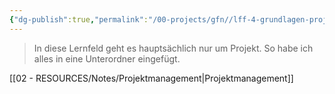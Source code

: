 ```yaml
---
{"dg-publish":true,"permalink":"/00-projects/gfn//lff-4-grundlagen-projektmanagement/","tags":["GFN","inProgress","GFN/LFF4"],"noteIcon":"","updated":"2025-07-12T13:31:41.000+02:00"}
---
```


> In diese Lernfeld geht es hauptsächlich nur um Projekt.
> So habe ich alles in eine Unterordner eingefügt.

[[02 - RESOURCES/Notes/Projektmanagement\|Projektmanagement]]